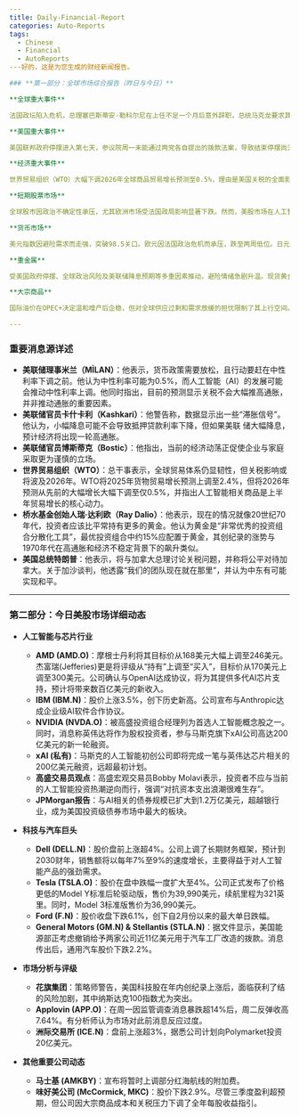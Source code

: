 ```yaml
---
title: Daily-Financial-Report
categories: Auto-Reports
tags:
  - Chinese
  - Financial
  - AutoReports
---好的，这是为您生成的财经新闻报告。

### **第一部分：全球市场综合报告（昨日与今日）**

**全球重大事件**

法国政坛陷入危机，总理塞巴斯蒂安·勒科尔尼在上任不足一个月后意外辞职，总统马克龙要求其与各政党进行最后谈判以打破僵局。此事件引发欧洲市场动荡，法国CAC40指数大跌，法德国债利差扩大至九个月新高。在日本，高市早苗赢得执政党党魁选举，市场普遍预期其将推行扩张性财政和持续宽松的货币政策，导致日元大幅贬值。地缘政治方面，以色列与哈马斯在埃及的新一轮停火谈判仍在继续，哈马斯提出永久结束占领并需国际保障等要求。俄乌冲突持续，双方均宣称对对方无人机进行了大规模拦截，乌克兰多地能源基础设施遭袭。

**美国重大事件**

美国联邦政府停摆进入第七天，参议院周一未能通过两党各自提出的拨款法案，导致结束停摆尚无明确途径。此次停摆已造成关键经济数据（如非农就业报告）发布推迟，并开始影响空中交通管制，导致多地机场航班延误。白宫警告称，政府停摆每周对美国经济造成的损失约为150亿美元。美国总统特朗普将停摆归咎于民主党，并威胁若谈判无进展将开始大规模裁员。

**经济重大事件**

世界贸易组织（WTO）大幅下调2026年全球商品贸易增长预测至0.5%，理由是美国关税的全面影响将在明年显现。德国8月工厂订单意外连续第四个月下降，主要受汽车行业及海外需求疲软拖累。美国8月消费信贷增长远不及预期，仅增加3.63亿美元，显示消费者借贷步伐放缓。

**短期股票市场**

全球股市因政治不确定性承压，尤其欧洲市场受法国政局影响显著下跌。然而，美股市场在人工智能（AI）领域的重磅消息提振下表现分化。AMD与OpenAI达成价值数十亿美元的芯片供应协议，强力提振了整个芯片板块，AMD股价盘前大涨。

**货币市场**

美元指数因避险需求而走强，突破98.5关口。欧元因法国政治危机而承压，跌至两周低位。日元兑美元汇率暴跌，自2024年2月以来首次突破152关口，主要原因是市场预期日本新任领导层将采取进一步的财政刺激和货币宽松政策。

**重金属**

受美国政府停摆、全球政治风险及美联储降息预期等多重因素推动，避险情绪急剧升温。现货黄金价格飙升，盘中一度突破3997美元/盎司，创下历史新高，距离4000美元大关仅一步之遥。现货白银、铂金和钯金也同步大幅上涨。

**大宗商品**

国际油价在OPEC+决定温和增产后企稳，但对全球供应过剩和需求放缓的担忧限制了其上行空间。布伦特原油在65美元附近徘徊，WTI原油在61美元附近。俄罗斯一座重要炼油厂因无人机袭击导致部分停产，为油价提供短期支撑。欧洲天然气价格因乌克兰基础设施遇袭而上涨。

---
```

### **重要消息源详述**

*   **美联储理事米兰（MİLAN）**：他表示，货币政策需要放松，且行动要赶在中性利率下调之前。他认为中性利率可能为0.5%，而人工智能（AI）的发展可能会推动中性利率上调。他同时指出，目前的预测显示关税不会大幅推高通胀，并非推动通胀的重要因素。
*   **美联储官员卡什卡利（Kashkari）**：他警告称，数据显示出一些“滞胀信号”。他认为，小幅降息可能不会导致抵押贷款利率下降，但如果美联
储大幅降息，预计经济将出现一轮高通胀。
*   **美联储官员博斯蒂克（Bostic）**：他指出，当前的经济动荡正促使企业与家庭采取更为谨慎的立场。
*   **世界贸易组织（WTO）**：总干事表示，全球贸易体系仍显韧性，但关税影响或将波及2026年。WTO将2025年货物贸易增长预测上调至2.4%，但将2026年预测从先前的大幅增长大幅下调至仅0.5%，并指出人工智能相关商品是上半年贸易增长的核心动力。
*   **桥水基金创始人瑞·达利欧（Ray Dalio）**：他表示，现在的情况就像20世纪70年代，投资者应该比平常持有更多的黄金。他认为黄金是“非常优秀的投资组合分散化工具”，最优投资组合中约15%应配置于黄金，其创纪录的涨势与1970年代在高通胀和经济不稳定背景下的飙升类似。
*   **美国总统特朗普**：他表示，将与加拿大总理讨论关税问题，并称将公平对待加拿大。关于加沙谈判，他透露“我们的团队现在就在那里”，并认为中东有可能实现和平。

---
### **第二部分：今日美股市场详细动态**

*   **人工智能与芯片行业**
    *   **AMD (AMD.O)**：摩根士丹利将其目标价从168美元大幅上调至246美元。杰富瑞(Jefferies)更是将评级从“持有”上调至“买入”，目标价从170美元上调至300美元。公司确认与OpenAI达成协议，将为其提供多代AI芯片支持，预计将带来数百亿美元的新收入。
    *   **IBM (IBM.N)**：股价上涨3.5%，创下历史新高。公司宣布与Anthropic达成企业级AI软件合作协议。
    *   **NVIDIA (NVDA.O)**：被高盛投资组合经理列为首选人工智能概念股之一。同时，消息称英伟达将作为股权投资者，参与马斯克旗下xAI公司高达200亿美元的新一轮融资。
    *   **xAI (私有)**：马斯克的人工智能初创公司即将完成一笔与英伟达芯片相关的200亿美元融资，远超最初计划。
    *   **高盛交易员观点**：高盛宏观交易员Bobby Molavi表示，投资者不应与当前的人工智能投资热潮逆向而行，强调“对抗资本支出浪潮很难生存”。
    *   **JPMorgan报告**：与AI相关的债券规模已扩大到1.2万亿美元，超越银行业，成为美国投资级债券市场中最大的板块。

*   **科技与汽车巨头**
    *   **Dell (DELL.N)**：股价盘前上涨超4%。公司上调了长期财务框架，预计到2030财年，销售额将以每年7%至9%的速度增长，主要得益于对人工智能产品的强劲需求。
    *   **Tesla (TSLA.O)**：股价在盘中跌幅一度扩大至4%。公司正式发布了价格更低的Model Y标准后轮驱动版，售价为39,990美元，续航里程为321英里。同时，Model 3标准版售价为36,990美元。
    *   **Ford (F.N)**：股价收盘下跌6.1%，创下自2月份以来的最大单日跌幅。
    *   **General Motors (GM.N) & Stellantis (STLA.N)**：据文件显示，美国能源部正考虑撤销给予两家公司近11亿美元用于汽车工厂改造的拨款。消息传出后，通用汽车股价下跌2.2%。

*   **市场分析与评级**
    *   **花旗集团**：策略师警告，美国科技股在年内创纪录上涨后，面临获利了结的风险加剧，其中纳斯达克100指数尤为突出。
    *   **Applovin (APP.O)**：在周一因监管调查消息暴跌超14%后，周二反弹收高7.64%。有分析师认为市场对此前消息反应过度。
    *   **洲际交易所 (ICE.N)**：盘前上涨超3%，据悉公司计划向Polymarket投资20亿美元。

*   **其他重要公司动态**
    *   **马士基 (AMKBY)**：宣布将暂时上调部分红海航线的附加费。
    *   **味好美公司 (McCormick, MKC)**：股价下跌2.9%。尽管三季度盈利超预期，但公司因大宗商品成本和关税压力下调了全年每股收益指引。